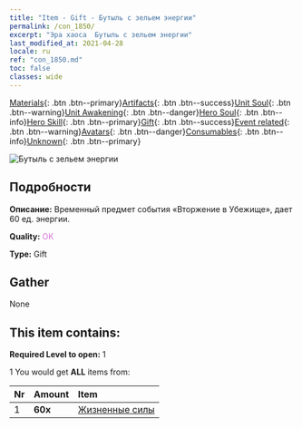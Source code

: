 ```yaml
---
title: "Item - Gift - Бутыль с зельем энергии"
permalink: /con_1850/
excerpt: "Эра хаоса  Бутыль с зельем энергии"
last_modified_at: 2021-04-28
locale: ru
ref: "con_1850.md"
toc: false
classes: wide
---
```

 [Materials](/ItemsRU/){: .btn .btn--primary}[Artifacts](/ItemsRU/Artifacts/){: .btn .btn--success}[Unit Soul](/ItemsRU/UnitSoul/){: .btn .btn--warning}[Unit Awakening](/ItemsRU/UnitAwakening/){: .btn .btn--danger}[Hero Soul](/ItemsRU/HeroSoul/){: .btn .btn--info}[Hero Skill](/ItemsRU/HeroSkill/){: .btn .btn--primary}[Gift](/ItemsRU/Gift/){: .btn .btn--success}[Event related](/ItemsRU/Events/){: .btn .btn--warning}[Avatars](/ItemsRU/Avatars/){: .btn .btn--danger}[Consumables](/ItemsRU/Consumables/){: .btn .btn--info}[Unknown](/ItemsRU/Unknown/){: .btn .btn--primary}

 ![Бутыль с зельем энергии](/images/t/i_907473.png)

## Подробности
 **Описание:** Временный предмет события «Вторжение в Убежище», дает 60 ед. энергии.

 **Quality:** <span style="color: #DA70D6">OK</span>

 **Type:** Gift

## Gather

  None

## This item contains:

 **Required Level to open:** 1

 1 You would get **ALL** items  from:

  | Nr | Amount |     Item    |
  |:---|:-------|:------------|
  | 1 |  **60x** | [Жизненные силы](/ItemsRU/con_954/) |  | 
